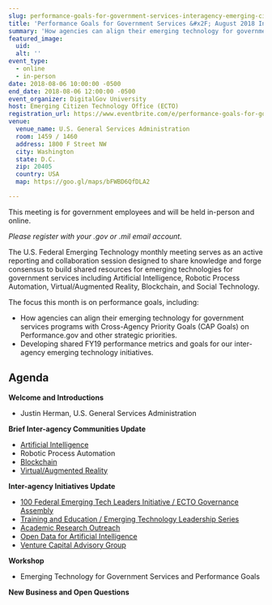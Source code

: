 ```yaml
---
slug: performance-goals-for-government-services-interagency-emerging-citizen-technology-meeting-aug-2018
title: 'Performance Goals for Government Services &#x2F; August 2018 Inter-agency Emerging Citizen Technology Meeting'
summary: 'How agencies can align their emerging technology for government services programs with Cross-Agency Priority Goals &#40;CAP Goals&#41; on Performance&#46;gov and other strategic priorities&#46;'
featured_image:
  uid:
  alt: ''
event_type:
  - online
  - in-person
date: 2018-08-06 10:00:00 -0500
end_date: 2018-08-06 12:00:00 -0500
event_organizer: DigitalGov University
host: Emerging Citizen Technology Office (ECTO)
registration_url: https://www.eventbrite.com/e/performance-goals-for-government-services-inter-agency-emerging-citizen-technology-meeting-aug-2018-registration-48453323194
venue:
  venue_name: U.S. General Services Administration
  room: 1459 / 1460
  address: 1800 F Street NW
  city: Washington
  state: D.C.
  zip: 20405
  country: USA
  map: https://goo.gl/maps/bFWBD6QfDLA2

---
```


This meeting is for government employees and will be held in-person and online. 

_Please register with your .gov or .mil email account._

The U.S. Federal Emerging Technology monthly meeting serves as an active reporting and collaboration session designed to share knowledge and forge consensus to build shared resources for emerging technologies for government services including Artificial Intelligence, Robotic Process Automation, Virtual/Augmented Reality, Blockchain, and Social Technology.

The focus this month is on performance goals, including:

- How agencies can align their emerging technology for government services programs with Cross-Agency Priority Goals (CAP Goals) on Performance.gov and other strategic priorities.
- Developing shared FY19 performance metrics and goals for our inter-agency emerging technology initiatives.

## Agenda

**Welcome and Introductions**

- Justin Herman, U.S. General Services Administration

**Brief Inter-agency Communities Update**

- [Artificial Intelligence](https://emerging.digital.gov/artificial-intelligence/)
- Robotic Process Automation
- [Blockchain](https://emerging.digital.gov/blockchain/)
- [Virtual/Augmented Reality](https://emerging.digital.gov/virtual-reality/)

**Inter-agency Initiatives Update**

- [100 Federal Emerging Tech Leaders Initiative / ECTO Governance Assembly](https://emerging.digital.gov/100Leaders/)
- [Training and Education / Emerging Technology Leadership Series](https://emerging.digital.gov/Training/)
- [Academic Research Outreach](https://emerging.digital.gov/AcademicOutreach/)
- [Open Data for Artificial Intelligence](https://emerging.digital.gov/OpenDataforAI/)
- [Venture Capital Advisory Group](https://emerging.digital.gov/VentureCapital/)

**Workshop**

- Emerging Technology for Government Services and Performance Goals

**New Business and Open Questions**
